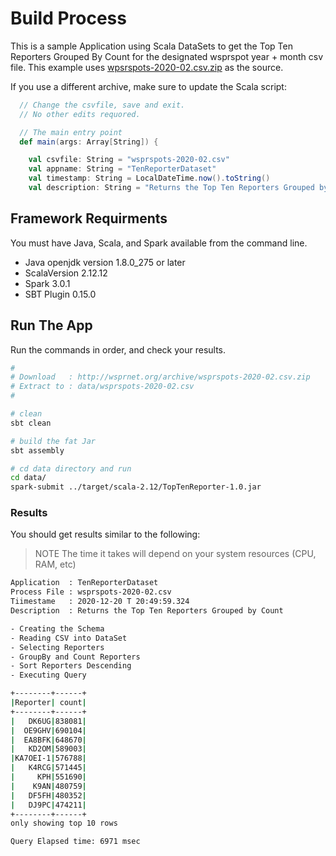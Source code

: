# Build Process

This is a sample Application using Scala DataSets to
get the Top Ten Reporters Grouped By Count for the designated
wsprspot year + month csv file. This example uses
[wpsrspots-2020-02.csv.zip][] as the source.

If you use a different archive, make sure to update the
Scala script:

```scala
  // Change the csvfile, save and exit.
  // No other edits requored.

  // The main entry point
  def main(args: Array[String]) {

    val csvfile: String = "wsprspots-2020-02.csv"
    val appname: String = "TenReporterDataset"
    val timestamp: String = LocalDateTime.now().toString()
    val description: String = "Returns the Top Ten Reporters Grouped by Count"
```

## Framework Requirments

You must have Java, Scala, and Spark available from the command line.

- Java openjdk version 1.8.0_275 or later
- ScalaVersion 2.12.12
- Spark 3.0.1
- SBT Plugin 0.15.0

## Run The App

Run the commands in order, and check your results.

```bash
#
# Download   : http://wsprnet.org/archive/wsprspots-2020-02.csv.zip
# Extract to : data/wsprspots-2020-02.csv
# 

# clean
sbt clean

# build the fat Jar
sbt assembly

# cd data directory and run
cd data/
spark-submit ../target/scala-2.12/TopTenReporter-1.0.jar 
```

### Results

You should get results similar to the following:

>NOTE The time it takes will depend on your system resources (CPU, RAM, etc)

```bash
Application  : TenReporterDataset
Process File : wsprspots-2020-02.csv
Tiimestame   : 2020-12-20 T 20:49:59.324
Description  : Returns the Top Ten Reporters Grouped by Count

- Creating the Schema
- Reading CSV into DataSet
- Selecting Reporters
- GroupBy and Count Reporters
- Sort Reporters Descending
- Executing Query

+--------+------+
|Reporter| count|
+--------+------+
|   DK6UG|838081|
|  OE9GHV|690104|
|  EA8BFK|648670|
|   KD2OM|589003|
|KA7OEI-1|576788|
|   K4RCG|571445|
|     KPH|551690|
|    K9AN|480759|
|   DF5FH|480352|
|   DJ9PC|474211|
+--------+------+
only showing top 10 rows

Query Elapsed time: 6971 msec
```

[wpsrspots-2020-02.csv.zip]: http://wsprnet.org/archive/wsprspots-2020-02.csv.zip